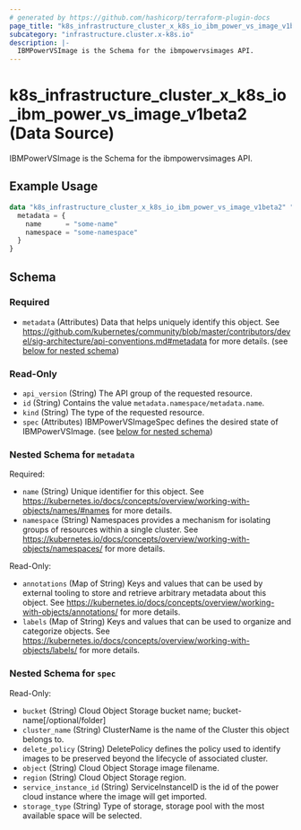 ```yaml
---
# generated by https://github.com/hashicorp/terraform-plugin-docs
page_title: "k8s_infrastructure_cluster_x_k8s_io_ibm_power_vs_image_v1beta2 Data Source - terraform-provider-k8s"
subcategory: "infrastructure.cluster.x-k8s.io"
description: |-
  IBMPowerVSImage is the Schema for the ibmpowervsimages API.
---
```


# k8s_infrastructure_cluster_x_k8s_io_ibm_power_vs_image_v1beta2 (Data Source)

IBMPowerVSImage is the Schema for the ibmpowervsimages API.

## Example Usage

```terraform
data "k8s_infrastructure_cluster_x_k8s_io_ibm_power_vs_image_v1beta2" "example" {
  metadata = {
    name      = "some-name"
    namespace = "some-namespace"
  }
}
```

<!-- schema generated by tfplugindocs -->
## Schema

### Required

- `metadata` (Attributes) Data that helps uniquely identify this object. See https://github.com/kubernetes/community/blob/master/contributors/devel/sig-architecture/api-conventions.md#metadata for more details. (see [below for nested schema](#nestedatt--metadata))

### Read-Only

- `api_version` (String) The API group of the requested resource.
- `id` (String) Contains the value `metadata.namespace/metadata.name`.
- `kind` (String) The type of the requested resource.
- `spec` (Attributes) IBMPowerVSImageSpec defines the desired state of IBMPowerVSImage. (see [below for nested schema](#nestedatt--spec))

<a id="nestedatt--metadata"></a>
### Nested Schema for `metadata`

Required:

- `name` (String) Unique identifier for this object. See https://kubernetes.io/docs/concepts/overview/working-with-objects/names/#names for more details.
- `namespace` (String) Namespaces provides a mechanism for isolating groups of resources within a single cluster. See https://kubernetes.io/docs/concepts/overview/working-with-objects/namespaces/ for more details.

Read-Only:

- `annotations` (Map of String) Keys and values that can be used by external tooling to store and retrieve arbitrary metadata about this object. See https://kubernetes.io/docs/concepts/overview/working-with-objects/annotations/ for more details.
- `labels` (Map of String) Keys and values that can be used to organize and categorize objects. See https://kubernetes.io/docs/concepts/overview/working-with-objects/labels/ for more details.


<a id="nestedatt--spec"></a>
### Nested Schema for `spec`

Read-Only:

- `bucket` (String) Cloud Object Storage bucket name; bucket-name[/optional/folder]
- `cluster_name` (String) ClusterName is the name of the Cluster this object belongs to.
- `delete_policy` (String) DeletePolicy defines the policy used to identify images to be preserved beyond the lifecycle of associated cluster.
- `object` (String) Cloud Object Storage image filename.
- `region` (String) Cloud Object Storage region.
- `service_instance_id` (String) ServiceInstanceID is the id of the power cloud instance where the image will get imported.
- `storage_type` (String) Type of storage, storage pool with the most available space will be selected.
